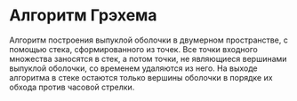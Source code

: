 
# Алгоритм Грэхема 
Aлгоритм построения выпуклой оболочки в двумерном пространстве, с помощью стека, сформированного из точек. Все точки входного множества заносятся в стек, а потом точки, не являющиеся вершинами выпуклой оболочки, со временем удаляются из него. На выходе алгоритма в стеке остаются только вершины оболочки в порядке их обхода против часовой стрелки.
